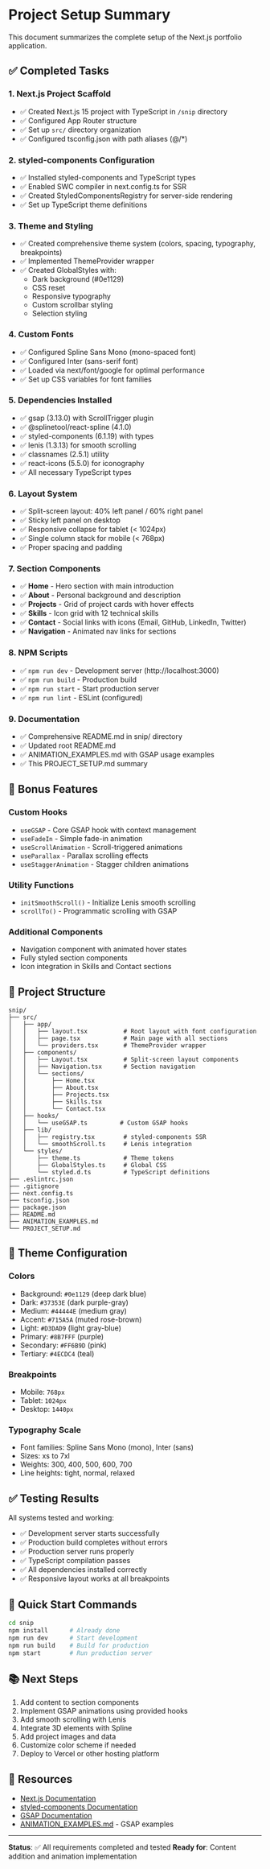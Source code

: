 # Project Setup Summary

This document summarizes the complete setup of the Next.js portfolio application.

## ✅ Completed Tasks

### 1. Next.js Project Scaffold
- ✅ Created Next.js 15 project with TypeScript in `/snip` directory
- ✅ Configured App Router structure
- ✅ Set up `src/` directory organization
- ✅ Configured tsconfig.json with path aliases (@/*)

### 2. styled-components Configuration
- ✅ Installed styled-components and TypeScript types
- ✅ Enabled SWC compiler in next.config.ts for SSR
- ✅ Created StyledComponentsRegistry for server-side rendering
- ✅ Set up TypeScript theme definitions

### 3. Theme and Styling
- ✅ Created comprehensive theme system (colors, spacing, typography, breakpoints)
- ✅ Implemented ThemeProvider wrapper
- ✅ Created GlobalStyles with:
  - Dark background (#0e1129)
  - CSS reset
  - Responsive typography
  - Custom scrollbar styling
  - Selection styling

### 4. Custom Fonts
- ✅ Configured Spline Sans Mono (mono-spaced font)
- ✅ Configured Inter (sans-serif font)
- ✅ Loaded via next/font/google for optimal performance
- ✅ Set up CSS variables for font families

### 5. Dependencies Installed
- ✅ gsap (3.13.0) with ScrollTrigger plugin
- ✅ @splinetool/react-spline (4.1.0)
- ✅ styled-components (6.1.19) with types
- ✅ lenis (1.3.13) for smooth scrolling
- ✅ classnames (2.5.1) utility
- ✅ react-icons (5.5.0) for iconography
- ✅ All necessary TypeScript types

### 6. Layout System
- ✅ Split-screen layout: 40% left panel / 60% right panel
- ✅ Sticky left panel on desktop
- ✅ Responsive collapse for tablet (< 1024px)
- ✅ Single column stack for mobile (< 768px)
- ✅ Proper spacing and padding

### 7. Section Components
- ✅ **Home** - Hero section with main introduction
- ✅ **About** - Personal background and description
- ✅ **Projects** - Grid of project cards with hover effects
- ✅ **Skills** - Icon grid with 12 technical skills
- ✅ **Contact** - Social links with icons (Email, GitHub, LinkedIn, Twitter)
- ✅ **Navigation** - Animated nav links for sections

### 8. NPM Scripts
- ✅ `npm run dev` - Development server (http://localhost:3000)
- ✅ `npm run build` - Production build
- ✅ `npm run start` - Start production server
- ✅ `npm run lint` - ESLint (configured)

### 9. Documentation
- ✅ Comprehensive README.md in snip/ directory
- ✅ Updated root README.md
- ✅ ANIMATION_EXAMPLES.md with GSAP usage examples
- ✅ This PROJECT_SETUP.md summary

## 🎁 Bonus Features

### Custom Hooks
- `useGSAP` - Core GSAP hook with context management
- `useFadeIn` - Simple fade-in animation
- `useScrollAnimation` - Scroll-triggered animations
- `useParallax` - Parallax scrolling effects
- `useStaggerAnimation` - Stagger children animations

### Utility Functions
- `initSmoothScroll()` - Initialize Lenis smooth scrolling
- `scrollTo()` - Programmatic scrolling with GSAP

### Additional Components
- Navigation component with animated hover states
- Fully styled section components
- Icon integration in Skills and Contact sections

## 📁 Project Structure

```
snip/
├── src/
│   ├── app/
│   │   ├── layout.tsx          # Root layout with font configuration
│   │   ├── page.tsx            # Main page with all sections
│   │   └── providers.tsx       # ThemeProvider wrapper
│   ├── components/
│   │   ├── Layout.tsx          # Split-screen layout components
│   │   ├── Navigation.tsx      # Section navigation
│   │   └── sections/
│   │       ├── Home.tsx
│   │       ├── About.tsx
│   │       ├── Projects.tsx
│   │       ├── Skills.tsx
│   │       └── Contact.tsx
│   ├── hooks/
│   │   └── useGSAP.ts         # Custom GSAP hooks
│   ├── lib/
│   │   ├── registry.tsx        # styled-components SSR
│   │   └── smoothScroll.ts     # Lenis integration
│   └── styles/
│       ├── theme.ts            # Theme tokens
│       ├── GlobalStyles.ts     # Global CSS
│       └── styled.d.ts         # TypeScript definitions
├── .eslintrc.json
├── .gitignore
├── next.config.ts
├── tsconfig.json
├── package.json
├── README.md
├── ANIMATION_EXAMPLES.md
└── PROJECT_SETUP.md
```

## 🎨 Theme Configuration

### Colors
- Background: `#0e1129` (deep dark blue)
- Dark: `#37353E` (dark purple-gray)
- Medium: `#44444E` (medium gray)
- Accent: `#715A5A` (muted rose-brown)
- Light: `#D3DAD9` (light gray-blue)
- Primary: `#8B7FFF` (purple)
- Secondary: `#FF6B9D` (pink)
- Tertiary: `#4ECDC4` (teal)

### Breakpoints
- Mobile: `768px`
- Tablet: `1024px`
- Desktop: `1440px`

### Typography Scale
- Font families: Spline Sans Mono (mono), Inter (sans)
- Sizes: xs to 7xl
- Weights: 300, 400, 500, 600, 700
- Line heights: tight, normal, relaxed

## ✅ Testing Results

All systems tested and working:
- ✅ Development server starts successfully
- ✅ Production build completes without errors
- ✅ Production server runs properly
- ✅ TypeScript compilation passes
- ✅ All dependencies installed correctly
- ✅ Responsive layout works at all breakpoints

## 🚀 Quick Start Commands

```bash
cd snip
npm install      # Already done
npm run dev      # Start development
npm run build    # Build for production
npm start        # Run production server
```

## 📚 Next Steps

1. Add content to section components
2. Implement GSAP animations using provided hooks
3. Add smooth scrolling with Lenis
4. Integrate 3D elements with Spline
5. Add project images and data
6. Customize color scheme if needed
7. Deploy to Vercel or other hosting platform

## 🔗 Resources

- [Next.js Documentation](https://nextjs.org/docs)
- [styled-components Documentation](https://styled-components.com/)
- [GSAP Documentation](https://greensock.com/docs/)
- [ANIMATION_EXAMPLES.md](./ANIMATION_EXAMPLES.md) - GSAP examples

---

**Status**: ✅ All requirements completed and tested
**Ready for**: Content addition and animation implementation
